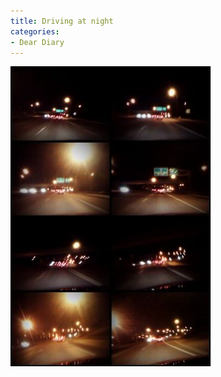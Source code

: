 ```yaml
---
title: Driving at night
categories:
- Dear Diary
---
```


![](/assets/posts/2009/6d8db45774b0833d254e4302bb99191c.png)
